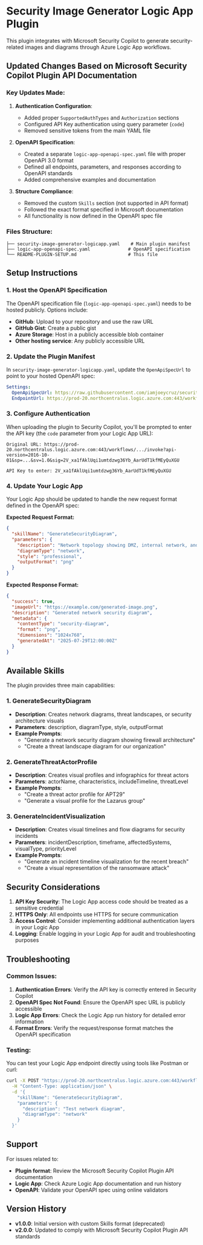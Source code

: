 # Security Image Generator Logic App Plugin

This plugin integrates with Microsoft Security Copilot to generate security-related images and diagrams through Azure Logic App workflows.

## Updated Changes Based on Microsoft Security Copilot Plugin API Documentation

### Key Updates Made:

1. **Authentication Configuration**: 
   - Added proper `SupportedAuthTypes` and `Authorization` sections
   - Configured API Key authentication using query parameter (`code`)
   - Removed sensitive tokens from the main YAML file

2. **OpenAPI Specification**:
   - Created a separate `logic-app-openapi-spec.yaml` file with proper OpenAPI 3.0 format
   - Defined all endpoints, parameters, and responses according to OpenAPI standards
   - Added comprehensive examples and documentation

3. **Structure Compliance**:
   - Removed the custom `Skills` section (not supported in API format)
   - Followed the exact format specified in Microsoft documentation
   - All functionality is now defined in the OpenAPI spec file

### Files Structure:

```
├── security-image-generator-logicapp.yaml    # Main plugin manifest
├── logic-app-openapi-spec.yaml              # OpenAPI specification
└── README-PLUGIN-SETUP.md                   # This file
```

## Setup Instructions

### 1. Host the OpenAPI Specification

The OpenAPI specification file (`logic-app-openapi-spec.yaml`) needs to be hosted publicly. Options include:

- **GitHub**: Upload to your repository and use the raw URL
- **GitHub Gist**: Create a public gist
- **Azure Storage**: Host in a publicly accessible blob container
- **Other hosting service**: Any publicly accessible URL

### 2. Update the Plugin Manifest

In `security-image-generator-logicapp.yaml`, update the `OpenApiSpecUrl` to point to your hosted OpenAPI spec:

```yaml
Settings:
  OpenApiSpecUrl: https://raw.githubusercontent.com/iamjoeycruz/securitycopilot/main/logic-app-openapi-spec.yaml
  EndpointUrl: https://prod-20.northcentralus.logic.azure.com:443/workflows/c6927e911fcd473c8827c2d63db27be4/triggers/When_a_HTTP_request_is_received/paths/invoke
```

### 3. Configure Authentication

When uploading the plugin to Security Copilot, you'll be prompted to enter the API key (the `code` parameter from your Logic App URL):

```
Original URL: https://prod-20.northcentralus.logic.azure.com:443/workflows/.../invoke?api-version=2016-10-01&sp=...&sv=1.0&sig=2V_xa1fAklUqi1umtdzwg36Yb_AarUdT1kfMEyQuXGU

API Key to enter: 2V_xa1fAklUqi1umtdzwg36Yb_AarUdT1kfMEyQuXGU
```

### 4. Update Your Logic App

Your Logic App should be updated to handle the new request format defined in the OpenAPI spec:

**Expected Request Format:**
```json
{
  "skillName": "GenerateSecurityDiagram",
  "parameters": {
    "description": "Network topology showing DMZ, internal network, and security controls",
    "diagramType": "network",
    "style": "professional",
    "outputFormat": "png"
  }
}
```

**Expected Response Format:**
```json
{
  "success": true,
  "imageUrl": "https://example.com/generated-image.png",
  "description": "Generated network security diagram",
  "metadata": {
    "contentType": "security-diagram",
    "format": "png",
    "dimensions": "1024x768",
    "generatedAt": "2025-07-29T12:00:00Z"
  }
}
```

## Available Skills

The plugin provides three main capabilities:

### 1. GenerateSecurityDiagram
- **Description**: Creates network diagrams, threat landscapes, or security architecture visuals
- **Parameters**: description, diagramType, style, outputFormat
- **Example Prompts**: 
  - "Generate a network security diagram showing firewall architecture"
  - "Create a threat landscape diagram for our organization"

### 2. GenerateThreatActorProfile
- **Description**: Creates visual profiles and infographics for threat actors
- **Parameters**: actorName, characteristics, includeTimeline, threatLevel
- **Example Prompts**:
  - "Create a threat actor profile for APT29"
  - "Generate a visual profile for the Lazarus group"

### 3. GenerateIncidentVisualization
- **Description**: Creates visual timelines and flow diagrams for security incidents
- **Parameters**: incidentDescription, timeframe, affectedSystems, visualType, priorityLevel
- **Example Prompts**:
  - "Generate an incident timeline visualization for the recent breach"
  - "Create a visual representation of the ransomware attack"

## Security Considerations

1. **API Key Security**: The Logic App access code should be treated as a sensitive credential
2. **HTTPS Only**: All endpoints use HTTPS for secure communication
3. **Access Control**: Consider implementing additional authentication layers in your Logic App
4. **Logging**: Enable logging in your Logic App for audit and troubleshooting purposes

## Troubleshooting

### Common Issues:

1. **Authentication Errors**: Verify the API key is correctly entered in Security Copilot
2. **OpenAPI Spec Not Found**: Ensure the OpenAPI spec URL is publicly accessible
3. **Logic App Errors**: Check the Logic App run history for detailed error information
4. **Format Errors**: Verify the request/response format matches the OpenAPI specification

### Testing:

You can test your Logic App endpoint directly using tools like Postman or curl:

```bash
curl -X POST "https://prod-20.northcentralus.logic.azure.com:443/workflows/.../invoke?code=YOUR_CODE" \
  -H "Content-Type: application/json" \
  -d '{
    "skillName": "GenerateSecurityDiagram",
    "parameters": {
      "description": "Test network diagram",
      "diagramType": "network"
    }
  }'
```

## Support

For issues related to:
- **Plugin format**: Review the Microsoft Security Copilot Plugin API documentation
- **Logic App**: Check Azure Logic App documentation and run history
- **OpenAPI**: Validate your OpenAPI spec using online validators

## Version History

- **v1.0.0**: Initial version with custom Skills format (deprecated)
- **v2.0.0**: Updated to comply with Microsoft Security Copilot Plugin API standards
